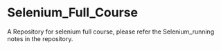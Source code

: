 # Selenium_Full_Course
A Repository for selenium full course, please refer the Selenium_running notes in the repository.
